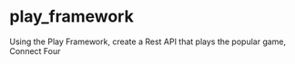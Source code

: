 # play_framework

Using the Play Framework, create a Rest API that plays the popular game, Connect Four

